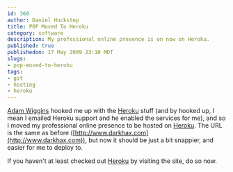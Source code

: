 ```yaml
--- 
id: 360
author: Daniel Huckstep
title: POP Moved To Heroku
category: software
description: My professional online presence is on now on Heroku.
published: true
publishedon: 17 May 2009 23:10 MDT
slugs: 
- pop-moved-to-heroku
tags: 
- git
- hosting
- heroku
---
```

[Adam Wiggins](http://adam.blog.heroku.com/) hooked me up with the
[Heroku](http://heroku.com) stuff (and by hooked up, I mean I emailed
Heroku support and he enabled the services for me), and so I moved my
professional online presence to be hosted on
[Heroku](http://heroku.com). The URL is the same as before
([http://www.darkhax.com](http://www.darkhax.com)), but now it should be
just a bit snappier, and easier for me to deploy to.

If you haven't at least checked out [Heroku](http://heroku.com) by
visiting the site, do so now.
